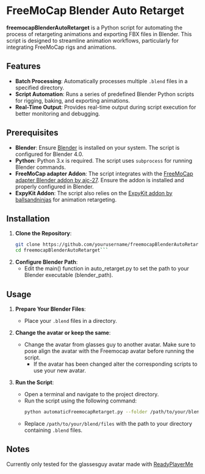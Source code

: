 # FreeMoCap Blender Auto Retarget

**freemocapBlenderAutoRetarget** is a Python script for automating the process of retargeting animations and exporting FBX files in Blender. This script is designed to streamline animation workflows, particularly for integrating FreeMoCap rigs and animations.

## Features

- **Batch Processing**: Automatically processes multiple `.blend` files in a specified directory.
- **Script Automation**: Runs a series of predefined Blender Python scripts for rigging, baking, and exporting animations.
- **Real-Time Output**: Provides real-time output during script execution for better monitoring and debugging.

## Prerequisites

- **Blender**: Ensure [Blender](https://www.blender.org/) is installed on your system. The script is configured for Blender 4.0.
- **Python**: Python 3.x is required. The script uses `subprocess` for running Blender commands.
- **FreeMoCap adapter Addon**: The script integrates with the [FreeMoCap adapter Blender addon by ajc-27](https://github.com/ajc27-git/freemocap_tools). Ensure the addon is installed and properly configured in Blender.
- **ExpyKit Addon**: The script also relies on the [ExpyKit addon by ballsandninjas](https://ballsandninjas.gumroad.com/l/xotibs) for animation retargeting.

## Installation

1. **Clone the Repository**:
   ```bash
   git clone https://github.com/yourusername/freemocapBlenderAutoRetarget.git
   cd freemocapBlenderAutoRetarget```
2. **Configure Blender Path**:
   - Edit the main() function in auto_retarget.py to set the path to your Blender executable (blender_path).

## Usage

1. **Prepare Your Blender Files**:
   - Place your `.blend` files in a directory.

2. **Change the avatar or keep the same**:
   - Change the avatar from glasses guy to another avatar. Make sure to pose align the avatar with the Freemocap avatar before running the script.
        - If the avatar has been changed alter the corresponding scripts to use your new avatar.

3. **Run the Script**:
   - Open a terminal and navigate to the project directory.
   - Run the script using the following command:
     ```bash
     python automaticFreemocapRetarget.py --folder /path/to/your/blend/files
     ```
   - Replace `/path/to/your/blend/files` with the path to your directory containing `.blend` files.

## Notes
Currently only tested for the glassesguy avatar made with [ReadyPlayerMe](https://readyplayer.me/)
